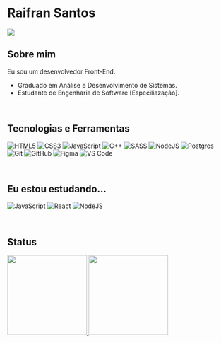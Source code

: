 # Raifran Santos

<a href="https://www.linkedin.com/in/raifransantos/" target="_blank"><img src="https://img.shields.io/badge/linkedin-%230077B5.svg?style=for-the-badge&logo=linkedin&logoColor=white" /></a>

## Sobre mim

Eu sou um desenvolvedor Front-End.


* Graduado em Análise e Desenvolvimento de Sistemas.
* Estudante de Engenharia de Software [Especiliazação].

</br>


## Tecnologias e Ferramentas


![HTML5](https://img.shields.io/badge/html5-%23E34F26.svg?style=for-the-badge&logo=html5&logoColor=white)
![CSS3](https://img.shields.io/badge/css3-%231572B6.svg?style=for-the-badge&logo=css3&logoColor=white)
![JavaScript](https://img.shields.io/badge/javascript-%23323330.svg?style=for-the-badge&logo=javascript&logoColor=%23F7DF1E)
![C++](https://img.shields.io/badge/c++-%23316192.svg?style=for-the-badge&logo=c%2B%2B&logoColor=white)
![SASS](https://img.shields.io/badge/SASS-F06292.svg?style=for-the-badge&logo=SASS&logoColor=white)
![NodeJS](https://img.shields.io/badge/node.js-6DA55F?style=for-the-badge&logo=node.js&logoColor=white)
![Postgres](https://img.shields.io/badge/postgres-%23316192.svg?style=for-the-badge&logo=postgresql&logoColor=white)
![Git](https://img.shields.io/badge/git-%23F05033.svg?style=for-the-badge&logo=git&logoColor=white)
![GitHub](https://img.shields.io/badge/github-%23121011.svg?style=for-the-badge&logo=github&logoColor=white)
![Figma](https://img.shields.io/badge/figma-%23F24E1E.svg?style=for-the-badge&logo=figma&logoColor=white)
![VS Code](https://img.shields.io/badge/VS%20Code-0078d7.svg?style=for-the-badge&logo=visual-studio-code&logoColor=white)

</br>

## Eu estou estudando...

![JavaScript](https://img.shields.io/badge/javascript-%23323330.svg?style=for-the-badge&logo=javascript&logoColor=%23F7DF1E)
![React](https://img.shields.io/badge/react-%2320232a.svg?style=for-the-badge&logo=react&logoColor=%2361DAFB)
![NodeJS](https://img.shields.io/badge/node.js-6DA55F?style=for-the-badge&logo=node.js&logoColor=white)

</br>


## Status
<div>
<a href="https://github.com/raifransantos">
<img height="180em" src="https://github-readme-stats.vercel.app/api/top-langs/?username=raifransantos&layout=compact&langs_count=7&theme=dracula"/>
<img height="180em" src="https://github-readme-stats.vercel.app/api?username=raifransantos&show_icons=true&theme=dracula&include_all_commits=true&count_private=true"/>
</div>
